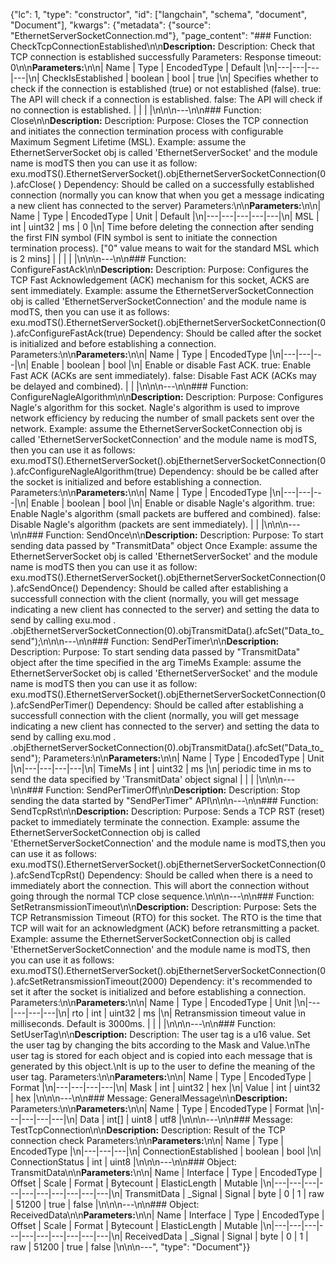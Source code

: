 {"lc": 1, "type": "constructor", "id": ["langchain", "schema", "document", "Document"], "kwargs": {"metadata": {"source": "EthernetServerSocketConnection.md"}, "page_content": "### Function: CheckTcpConnectionEstablished\n\n**Description:** Description: Check that TCP connection is established successfully Parameters: Response timeout: 0\n\n**Parameters:**\n\n| Name | Type | EncodedType | Default |\n|---|---|---|---|\n| CheckIsEstablished | boolean | bool | true |\n| Specifies whether to check if the connection is established (true) or not established (false). true: The API will check if a connection is established. false: The API will check if no connection is established. |  |  |  |\n\n\n---\n\n### Function: Close\n\n**Description:** Description: Purpose: Closes the TCP connection and initiates the connection termination process with configurable Maximum Segment Lifetime (MSL). Example: assume the EthernetServerSocket obj is called 'EthernetServerSocket' and the module name is modTS then you can use it as follow: exu.modTS().EthernetServerSocket().objEthernetServerSocketConnection(0).afcClose( ) Dependency: Should be called on a successfully established connection (normally you can know that when you get a message indicating a new client has connected to the server) Parameters:\n\n**Parameters:**\n\n| Name | Type | EncodedType | Unit | Default |\n|---|---|---|---|---|\n| MSL | int | uint32 | ms | 0 |\n| Time before deleting the connection after sending the first FIN symbol (FIN symbol is sent to initiate the connection termination process). [\"0\" value means to wait for the standard MSL which is 2 mins] |  |  |  |  |\n\n\n---\n\n### Function: ConfigureFastAck\n\n**Description:** Description: Purpose: Configures the TCP Fast Acknowledgement (ACK) mechanism for this socket, ACKS are sent immediately. Example: assume the EthernetServerSocketConnection obj is called 'EthernetServerSocketConnection' and the module name is modTS, then you can use it as follows: exu.modTS().EthernetServerSocket().objEthernetServerSocketConnection(0).afcConfigureFastAck(true) Dependency: Should be called after the socket is initialized and before establishing a connection. Parameters:\n\n**Parameters:**\n\n| Name | Type | EncodedType |\n|---|---|---|\n| Enable | boolean | bool |\n| Enable or disable Fast ACK. true: Enable Fast ACK (ACKs are sent immediately). false: Disable Fast ACK (ACKs may be delayed and combined). |  |  |\n\n\n---\n\n### Function: ConfigureNagleAlgorithm\n\n**Description:** Description: Purpose: Configures Nagle's algorithm for this socket. Nagle's algorithm is used to improve network efficiency by reducing the number of small packets sent over the network. Example: assume the EthernetServerSocketConnection obj is called 'EthernetServerSocketConnection' and the module name is modTS, then you can use it as follows: exu.modTS().EthernetServerSocket().objEthernetServerSocketConnection(0).afcConfigureNagleAlgorithm(true) Dependency: should be be called after the socket is initialized and before establishing a connection. Parameters:\n\n**Parameters:**\n\n| Name | Type | EncodedType |\n|---|---|---|\n| Enable | boolean | bool |\n| Enable or disable Nagle's algorithm. true: Enable Nagle's algorithm (small packets are buffered and combined). false: Disable Nagle's algorithm (packets are sent immediately). |  |  |\n\n\n---\n\n### Function: SendOnce\n\n**Description:** Description: Purpose: To start sending data passed by \"TransmitData\" object Once Example: assume the EthernetServerSocket obj is called 'EthernetServerSocket' and the module name is modTS then you can use it as follow: exu.modTS().EthernetServerSocket().objEthernetServerSocketConnection(0).afcSendOnce() Dependency: Should be called after establishing a successfull connection with the client (normally, you will get message indicating a new client has connected to the server) and setting the data to send by calling  exu.mod . .objEthernetServerSocketConnection(0).objTransmitData().afcSet(\"Data_to_send\");\n\n\n---\n\n### Function: SendPerTimer\n\n**Description:** Description: Purpose: To start sending data passed by \"TransmitData\" object after the time specified in the arg TimeMs Example: assume the EthernetServerSocket obj is called 'EthernetServerSocket' and the module name is modTS then you can use it as follow: exu.modTS().EthernetServerSocket().objEthernetServerSocketConnection(0).afcSendPerTimer() Dependency: Should be called after establishing a successfull connection with the client (normally, you will get message indicating a new client has connected to the server) and setting the data to send by calling exu.mod . .objEthernetServerSocketConnection(0).objTransmitData().afcSet(\"Data_to_send\"); Parameters:\n\n**Parameters:**\n\n| Name | Type | EncodedType | Unit |\n|---|---|---|---|\n| TimeMs | int | uint32 | ms |\n| periodic time in ms to send the data specified by 'TransmitData' object signal |  |  |  |\n\n\n---\n\n### Function: SendPerTimerOff\n\n**Description:** Description: Stop sending the data started by \"SendPerTimer\" API\n\n\n---\n\n### Function: SendTcpRst\n\n**Description:** Description: Purpose: Sends a TCP RST (reset) packet to immediately terminate the connection. Example: assume the EthernetServerSocketConnection obj is called 'EthernetServerSocketConnection' and the module name is modTS,then you can use it as follows: exu.modTS().EthernetServerSocket().objEthernetServerSocketConnection(0).afcSendTcpRst() Dependency: Should be called when there is a need to immediately abort the connection. This will abort the connection without going through the normal TCP close sequence.\n\n\n---\n\n### Function: SetRetransmissionTimeout\n\n**Description:** Description: Purpose: Sets the TCP Retransmission Timeout (RTO) for this socket. The RTO is the time that TCP will wait for an acknowledgment (ACK) before retransmitting a packet. Example: assume the EthernetServerSocketConnection obj is called 'EthernetServerSocketConnection' and the module name is modTS, then you can use it as follows: exu.modTS().EthernetServerSocket().objEthernetServerSocketConnection(0).afcSetRetransmissionTimeout(2000) Dependency: it's recommended to set it after the socket is initialized and before establishing a connection. Parameters:\n\n**Parameters:**\n\n| Name | Type | EncodedType | Unit |\n|---|---|---|---|\n| rto | int | uint32 | ms |\n| Retransmission timeout value in milliseconds. Default is 3000ms. |  |  |  |\n\n\n---\n\n### Function: SetUserTag\n\n**Description:** Description: The user tag is a u16 value. Set the user tag by changing the bits according to the Mask and Value.\nThe user tag is stored for each object and is copied into each message that is generated by this object.\nIt is up to the user to define the meaning of the user tag. Parameters:\n\n**Parameters:**\n\n| Name | Type | EncodedType | Format |\n|---|---|---|---|\n| Mask | int | uint32 | hex |\n| Value | int | uint32 | hex |\n\n\n---\n\n### Message: GeneralMessage\n\n**Description:** Parameters:\n\n**Parameters:**\n\n| Name | Type | EncodedType | Format |\n|---|---|---|---|\n| Data | int[] | uint8 | utf8 |\n\n\n---\n\n### Message: TestTcpConnection\n\n**Description:** Description: Result of the TCP connection check Parameters:\n\n**Parameters:**\n\n| Name | Type | EncodedType |\n|---|---|---|\n| ConnectionEstablished | boolean | bool |\n| ConnectionStatus | int | uint8 |\n\n\n---\n\n### Object: TransmitData\n\n**Parameters:**\n\n| Name | Interface | Type | EncodedType | Offset | Scale | Format | Bytecount | ElasticLength | Mutable |\n|---|---|---|---|---|---|---|---|---|---|\n| TransmitData | _Signal | Signal | byte | 0 | 1 | raw | 51200 | true | false |\n\n\n---\n\n### Object: ReceivedData\n\n**Parameters:**\n\n| Name | Interface | Type | EncodedType | Offset | Scale | Format | Bytecount | ElasticLength | Mutable |\n|---|---|---|---|---|---|---|---|---|---|\n| ReceivedData | _Signal | Signal | byte | 0 | 1 | raw | 51200 | true | false |\n\n\n---", "type": "Document"}}